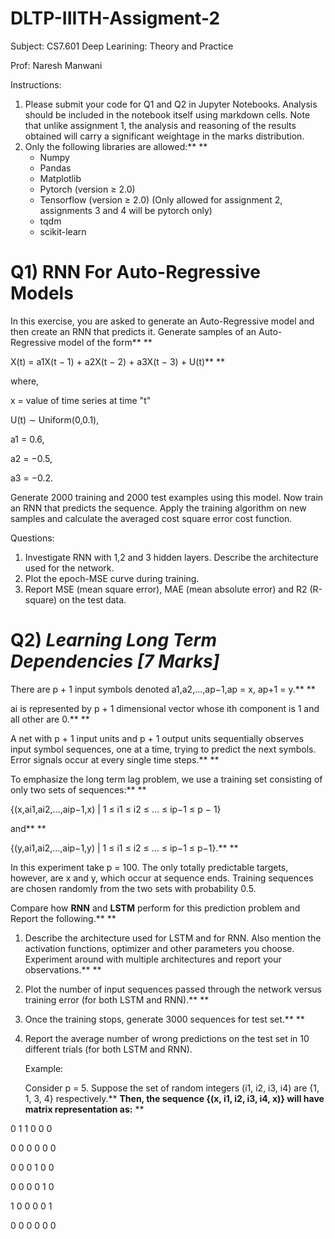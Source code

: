 # DLTP-IIITH-Assigment-2

Subject: CS7.601 Deep Learining: Theory and Practice

Prof: Naresh Manwani

Instructions:

1. Please submit your code for Q1 and Q2 in Jupyter Notebooks. Analysis should be included in the notebook itself using markdown cells. Note that unlike assignment 1, the analysis and reasoning of the results obtained will carry a significant weightage in the marks distribution.
2. Only the following libraries are allowed:** **
   * Numpy
   * Pandas
   * Matplotlib
   * Pytorch (version ≥ 2.0)
   * Tensorflow (version ≥ 2.0) (Only allowed for assignment 2, assignments 3 and 4 will be pytorch only)
   * tqdm
   * scikit-learn

# Q1) RNN For Auto-Regressive Models

In this exercise, you are asked to generate an Auto-Regressive model and then create an RNN that predicts it. Generate samples of an Auto-Regressive model of the form** **

X(t) = a1X(t − 1) + a2X(t − 2) + a3X(t − 3) + U(t)** **

where,

x = value of time series at time "t"

U(t) ∼ Uniform(0,0.1), 

a1 = 0.6,

a2 = −0.5,

a3 = −0.2. 

Generate 2000 training and 2000 test examples using this model. Now train an RNN that predicts the sequence. Apply the training algorithm on new samples and calculate the averaged cost square error cost function.

Questions:

1. Investigate RNN with 1,2 and 3 hidden layers. Describe the architecture used for the network.
2. Plot the epoch-MSE curve during training.
3. Report MSE (mean square error), MAE (mean absolute error) and R2 (R-square) on the test data.

# Q2) *Learning Long Term Dependencies [7 Marks]*

There are p + 1 input symbols denoted a1,a2,...,ap−1,ap = x, ap+1 = y.** **

ai is represented by p + 1 dimensional vector whose ith component is 1 and all other are 0.** **

A net with p + 1 input units and p + 1 output units sequentially observes input symbol sequences, one at a time, trying to predict the next symbols. Error signals occur at every single time steps.** **

To emphasize the long term lag problem, we use a training set consisting of only two sets of sequences:** **

{(x,ai1,ai2,...,aip−1,x) | 1 ≤ i1 ≤ i2 ≤ ... ≤ ip−1 ≤ p − 1}

and** **

{(y,ai1,ai2,...,aip−1,y) | 1 ≤ i1 ≤ i2 ≤ ... ≤ ip−1 ≤ p−1}.** **

In this experiment take p = 100. The only totally predictable targets, however, are x and y, which occur at sequence ends. Training sequences are chosen randomly from the two sets with probability 0.5.

Compare how **RNN** and **LSTM** perform for this prediction problem and Report the following.** **

1. Describe the architecture used for LSTM and for RNN. Also mention the activation functions, optimizer and other parameters you choose. Experiment around with multiple architectures and report your observations.** **
2. Plot the number of input sequences passed through the network versus training error (for both LSTM and RNN).** **
3. Once the training stops, generate 3000 sequences for test set.** **
4. Report the average number of wrong predictions on the test set in 10 different trials (for both LSTM and RNN).

   Example:

   Consider p = 5. Suppose the set of random integers (i1, i2, i3, i4) are {1, 1, 3, 4} respectively.**  **Then, the sequence {(x, i1, i2, i3, i4, x)} will have matrix representation as:** **

0 1 1 0 0 0

0 0 0 0 0 0

0 0 0 1 0 0

0 0 0 0 1 0

1 0 0 0 0 1

0 0 0 0 0 0
